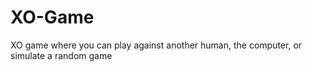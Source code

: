 # XO-Game
XO game where you can play against another human, the computer, or simulate a random game
